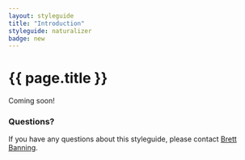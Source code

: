 ```yaml
---
layout: styleguide
title: "Introduction"
styleguide: naturalizer
badge: new
---
```


# {{ page.title }}
Coming soon!

### Questions?
If you have any questions about this styleguide, please contact [Brett Banning](mailto:bbanning@caleres.com "Email Brett Banning").